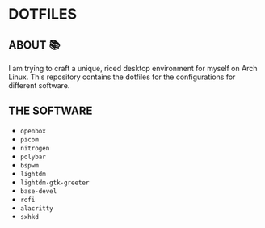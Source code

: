 # DOTFILES

## ABOUT :books:

I am trying to craft a unique, riced desktop environment for myself on Arch Linux.
This repository contains the dotfiles for the configurations for different software.

## THE SOFTWARE

- `openbox`
- `picom`
- `nitrogen`
- `polybar`
- `bspwm`
- `lightdm`
- `lightdm-gtk-greeter`
- `base-devel`
- `rofi`
- `alacritty`
- `sxhkd`
